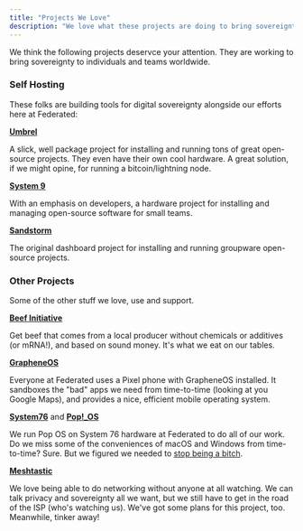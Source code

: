 ```yaml
---
title: "Projects We Love"
description: "We love what these projects are doing to bring sovereignty to the world."
---
```


We think the following projects deservce your attention. They are working to bring sovereignty to individuals and teams worldwide.

### Self Hosting

These folks are building tools for digital sovereignty alongside our efforts here at Federated:

**[Umbrel](https://umbrel.com/)**

A slick, well package project for installing and running tons of great open-source projects. They even have their own cool hardware. A great solution, if we might opine, for running a bitcoin/lightning node.

**[System 9]()**

With an emphasis on developers, a hardware project for installing and managing open-source software for small teams.

**[Sandstorm](https://sandstorm.io/)**

The original dashboard project for installing and running groupware open-source projects.

### Other Projects

Some of the other stuff we love, use and support.

**[Beef Initiative](https://beefinitiative.com/)**

Get beef that comes from a local producer without chemicals or additives (or mRNA!), and based on sound money. It's what we eat on our tables.

**[GrapheneOS](https://grapheneos.org/)**

Everyone at Federated uses a Pixel phone with GrapheneOS installed. It sandboxes the "bad" apps we need from time-to-time (looking at you Google Maps), and provides a nice, efficient mobile operating system.

**[System76](https://system76.com/)** and **[Pop!_OS](https://pop.system76.com/)**

We run Pop OS on System 76 hardware at Federated to do all of our work. Do we miss some of the conveniences of macOS and Windows from time-to-time? Sure. But we figured we needed to [stop being a bitch]().

**[Meshtastic](https://meshtastic.org/)**

We love being able to do networking without anyone at all watching. We can talk privacy and sovereignty all we want, but we still have to get in the road of the ISP (who's watching us). We've got some plans for this project, too. Meanwhile, tinker away!